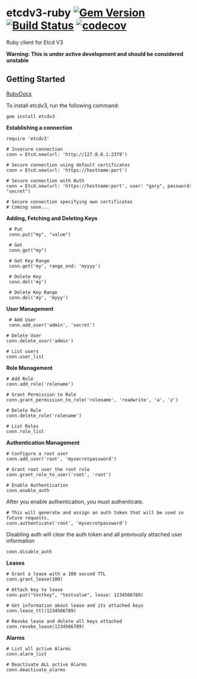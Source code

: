 # etcdv3-ruby  [![Gem Version](https://badge.fury.io/rb/etcdv3.svg)](https://badge.fury.io/rb/etcdv3) [![Build Status](https://travis-ci.org/davissp14/etcdv3-ruby.svg?branch=master)](https://travis-ci.org/davissp14/etcdv3-ruby) [![codecov](https://codecov.io/gh/davissp14/etcdv3-ruby/branch/master/graph/badge.svg)](https://codecov.io/gh/davissp14/etcdv3-ruby)


Ruby client for Etcd V3

**Warning: This is under active development and should be considered unstable**

## Getting Started

[RubyDocs](http://www.rubydoc.info/gems/etcdv3/0.1.1/Etcd)

To install etcdv3, run the following command:
```
gem install etcdv3
```

**Establishing a connection**

```
require 'etcdv3'

# Insecure connection
conn = Etcd.new(url: 'http://127.0.0.1:2379')

# Secure connection using default certificates
conn = Etcd.new(url: 'https://hostname:port')

# Secure connection with Auth
conn = Etcd.new(url: 'https://hostname:port', user: "gary", password: "secret")

# Secure connection specifying own certificates
# Coming soon...
```

**Adding, Fetching and Deleting Keys**
```
 # Put
 conn.put("my", "value")

 # Get
 conn.get("my")

 # Get Key Range
 conn.get('my', range_end: 'myyyy')

 # Delete Key
 conn.del('my')

 # Delete Key Range
 conn.del('my', 'myyy')
 ```

**User Management**
```
 # Add User
 conn.add_user('admin', 'secret')

# Delete User
conn.delete_user('admin')

# List users
conn.user_list
```

**Role Management**
```
# Add Role
conn.add_role('rolename')

# Grant Permission to Role
conn.grant_permission_to_role('rolename', 'readwrite', 'a', 'z')

# Delete Role
conn.delete_role('rolename')

# List Roles
conn.role_list
```

**Authentication Management**
```
# Configure a root user
conn.add_user('root', 'mysecretpassword')

# Grant root user the root role
conn.grant_role_to_user('root', 'root')

# Enable Authentication
conn.enable_auth
```
After you enable authentication, you must authenticate.
```
# This will generate and assign an auth token that will be used in future requests.
conn.authenticate('root', 'mysecretpassword')
```
Disabling auth will clear the auth token and all previously attached user information
```
conn.disable_auth
```

**Leases**
```
# Grant a lease with a 100 second TTL
conn.grant_lease(100)

# Attach key to lease
conn.put("testkey", "testvalue", lease: 1234566789)

# Get information about lease and its attached keys
conn.lease_ttl(1234566789)

# Revoke lease and delete all keys attached
conn.revoke_lease(1234566789)
```

**Alarms**
```
# List all active Alarms
conn.alarm_list

# Deactivate ALL active Alarms
conn.deactivate_alarms
```
